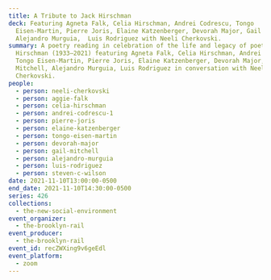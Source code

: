 ```yaml
---
title: A Tribute to Jack Hirschman
deck: Featuring Agneta Falk, Celia Hirschman, Andrei Codrescu, Tongo
  Eisen-Martin, Pierre Joris, Elaine Katzenberger, Devorah Major, Gail Mitchell,
  Alejandro Murguia,  Luis Rodriguez with Neeli Cherkovski.
summary: A poetry reading in celebration of the life and legacy of poet Jack
  Hirschman (1933–2021) featuring Agneta Falk, Celia Hirschman, Andrei Codrescu,
  Tongo Eisen-Martin, Pierre Joris, Elaine Katzenberger, Devorah Major, Gail
  Mitchell, Alejandro Murguia, Luis Rodriguez in conversation with Neeli
  Cherkovski.
people:
  - person: neeli-cherkovski
  - person: aggie-falk
  - person: celia-hirschman
  - person: andrei-codrescu-1
  - person: pierre-joris
  - person: elaine-katzenberger
  - person: tongo-eisen-martin
  - person: devorah-major
  - person: gail-mitchell
  - person: alejandro-murguia
  - person: luis-rodriguez
  - person: steven-c-wilson
date: 2021-11-10T13:00:00-0500
end_date: 2021-11-10T14:30:00-0500
series: 426
collections:
  - the-new-social-environment
event_organizer:
  - the-brooklyn-rail
event_producer:
  - the-brooklyn-rail
event_id: recZWXing9v6geEdl
event_platform:
  - zoom
---
```

